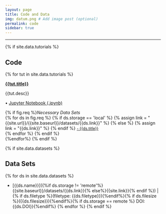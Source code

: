 ```yaml
---
layout: page
title: Code and Data
img: datum.png # Add image post (optional)
permalink: code
sidebar: true
---
```


---

{% if site.data.tutorials %}
## Code

{% for tut in site.data.tutorials %}

<article class="post">
<a class="post-thumbnail" style="background-image: url(http://rpgroup.caltech.edu/bige105/assets/img/{{tut.pic}})" href="{{site.url}}/{{site.baseurl}}/tutorials/{{tut.link}}.html"> </a>


<div class="post-content">
<b class="post-title"><a href="http://rpgroup.caltech.edu/bige105/tutorials/{{tut.link}}.html">{{tut.title}}</a></b>
<p> {{tut.desc}}</p>
<p>• <a href="http://rpgroup.caltech.edu/bige105/tutorials/{{tut.link}}.ipynb"> Jupyter Notebook (.ipynb)</a><br/></p>
{% if fig.req %}<i>Necessary Data Sets </i><br/>
{% for ds in fig.req %}
{% if ds.storage == 'local' %}
{% assign link = "{{site.url}}/{{site.baseurl}}/datasets/{{ds.link}}" %}
{% else %}
{% assign link = "{{ds.link}}" %}
{% endif %}
<a style="font-size: 0.9em;" href="{{link}}"> - {{ds.title}} </a><br/>
{% endfor %}
{% endif %}
</div>

</article>
{%endfor%}
{% endif %}



{% if site.data.datasets %}

## Data Sets
{% for ds in site.data.datasets %}
* [{{ds.name}}]({%if ds.storage !=
  'remote'%}{{site.baseurl}}/datasets/{{ds.link}}{%
  else%}{{site.link}}{% endif %}) \| {% if ds.filetype %}(filetype:
  {{ds.filetype}}){%endif%}{% if ds.filesize %}({{ds.filesize}}){%endif%}{%
  if ds.storage == remote %} DOI: {{ds.DOI}}{%endif%}
{% endfor %}
{% endif %}



